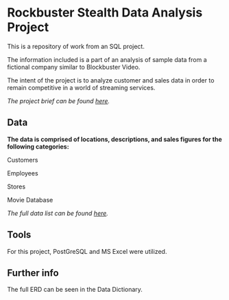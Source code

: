 # Rockbuster Stealth Data Analysis Project

This is a repository of work from an SQL project.

The information included is a part of an analysis of sample data from a fictional company similar to Blockbuster Video.

The intent of the project is to analyze customer and sales data in order to remain competitive in a world of streaming services.
  
_The project brief can be found [here](https://images.careerfoundry.com/public/courses/data-immersion/A3/A3_Data_Project_Brief%20.pdf)._

## Data
  **The data is comprised of locations, descriptions, and sales figures for the following categories:**
  
  Customers
  
  Employees
  
  Stores
  
  Movie Database

  _The full data list can be found [here](https://images.careerfoundry.com/public/courses/data-immersion/A3/E3.1%20/actor.csv)._

  ## Tools

  For this project, PostGreSQL and MS Excel were utilized.

  ## Further info

  The full ERD can be seen in the Data Dictionary.
